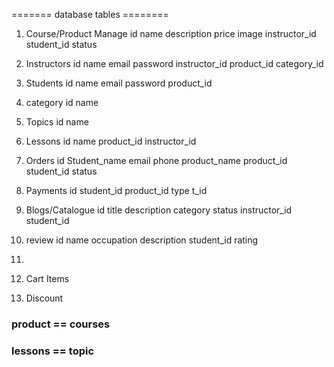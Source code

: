 ======= database tables ========

1. Course/Product Manage
id  name   description   price   image      instructor_id      student_id     status     



2. Instructors
id  name    email   password    instructor_id    product_id     category_id


3. Students
id  name    email   password    product_id   


4. category
 id name 


5. Topics
id name 



 6. Lessons
id     name     product_id       instructor_id


 7. Orders
id  Student_name  email   phone      product_name    product_id      student_id   status    


 8. Payments
 id     student_id     product_id    type    t_id


 9. Blogs/Catalogue
 id     title       description     category        status      instructor_id       student_id



10. review
id     name     occupation    description       student_id     rating


7. 

 7. Cart Items
 8. Discount


 

 ### product == courses
 ### lessons == topic